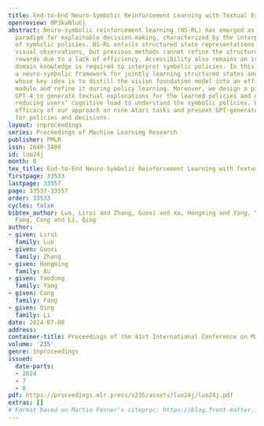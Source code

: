 ```yaml
---
title: End-to-End Neuro-Symbolic Reinforcement Learning with Textual Explanations
openreview: 0P3kaNluGj
abstract: Neuro-symbolic reinforcement learning (NS-RL) has emerged as a promising
  paradigm for explainable decision-making, characterized by the interpretability
  of symbolic policies. NS-RL entails structured state representations for tasks with
  visual observations, but previous methods cannot refine the structured states with
  rewards due to a lack of efficiency. Accessibility also remains an issue, as extensive
  domain knowledge is required to interpret symbolic policies. In this paper, we present
  a neuro-symbolic framework for jointly learning structured states and symbolic policies,
  whose key idea is to distill the vision foundation model into an efficient perception
  module and refine it during policy learning. Moreover, we design a pipeline to prompt
  GPT-4 to generate textual explanations for the learned policies and decisions, significantly
  reducing users’ cognitive load to understand the symbolic policies. We verify the
  efficacy of our approach on nine Atari tasks and present GPT-generated explanations
  for policies and decisions.
layout: inproceedings
series: Proceedings of Machine Learning Research
publisher: PMLR
issn: 2640-3498
id: luo24j
month: 0
tex_title: End-to-End Neuro-Symbolic Reinforcement Learning with Textual Explanations
firstpage: 33533
lastpage: 33557
page: 33533-33557
order: 33533
cycles: false
bibtex_author: Luo, Lirui and Zhang, Guoxi and Xu, Hongming and Yang, Yaodong and
  Fang, Cong and Li, Qing
author:
- given: Lirui
  family: Luo
- given: Guoxi
  family: Zhang
- given: Hongming
  family: Xu
- given: Yaodong
  family: Yang
- given: Cong
  family: Fang
- given: Qing
  family: Li
date: 2024-07-08
address:
container-title: Proceedings of the 41st International Conference on Machine Learning
volume: '235'
genre: inproceedings
issued:
  date-parts:
  - 2024
  - 7
  - 8
pdf: https://proceedings.mlr.press/v235/assets/luo24j/luo24j.pdf
extras: []
# Format based on Martin Fenner's citeproc: https://blog.front-matter.io/posts/citeproc-yaml-for-bibliographies/
---
```

